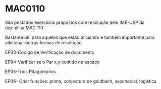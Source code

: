 # MAC0110
São postados exercícios propostos com resolução pelo IME-USP da disciplina MAC 110.

Bastante útil para aqueles que estão iniciando e também importante para adicionar outras formas de resolução.

EP03-Codigo de Verificação de documento

EP04-Verificar se o Par x,y contido no espaço  

EP05-Trios Pitagoreanos

EP06- Criar funções: primo, conjectura de goldbach, exponecial, logistica
